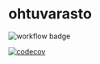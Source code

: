 # ohtuvarasto

![workflow badge](https://github.com/Jhy9/ohtuvarasto/workflows/CI/badge.svg)


[![codecov](https://codecov.io/gh/Jhy9/ohtuvarasto/graph/badge.svg?token=G7F29PGROT)](https://codecov.io/gh/Jhy9/ohtuvarasto)

